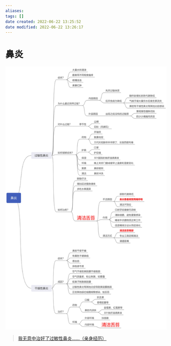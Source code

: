 ```yaml
---
aliases: 
tags: []
date created: 2022-06-22 13:25:52
date modified: 2022-06-22 13:26:17
---
```


# 鼻炎

![](assets/鼻炎/2022-06-22-13-25-56.png)

> [我无意中治好了过敏性鼻炎……（亲身经历）](https://www.sohu.com/a/386451815_99911233)
